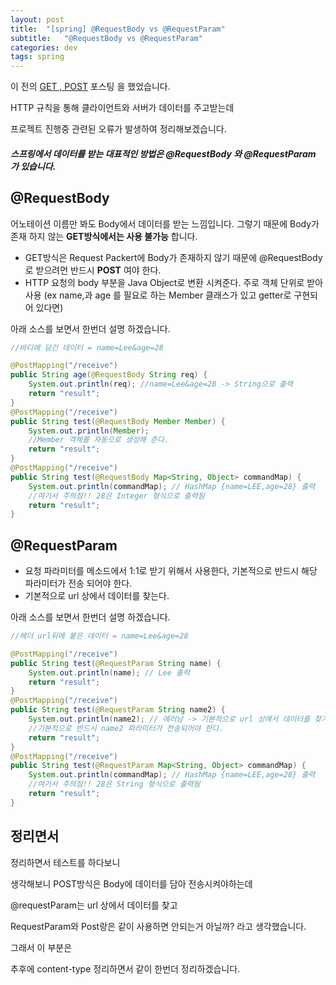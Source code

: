 ```yaml
---
layout: post
title:  "[spring] @RequestBody vs @RequestParam"
subtitle:   "@RequestBody vs @RequestParam"
categories: dev
tags: spring
---
```


이 전의 [GET , POST](https://chung10kr.github.io/dev/2021/01/02/get_post/) 포스팅 을 했었습니다.


HTTP 규칙을 통해 클라이언트와 서버가 데이터를 주고받는데



프로젝트 진행중 관련된 오류가 발생하여 정리해보겠습니다.


##### 스프링에서 데이터를 받는 대표적인 방법은 **@RequestBody** 와 **@RequestParam** 가 있습니다.
 

## @RequestBody

어노테이션 이름만 봐도 Body에서 데이터를 받는 느낌입니다. 그렇기 때문에 Body가 존재 하지 않는 **GET방식에서는 사용 불가능** 합니다.

- GET방식은 Request Packert에 Body가 존재하지 않기 때문에 @RequestBody로 받으려먼 반드시 **POST** 여야 한다.
- HTTP 요청의 body 부분을 Java Object로 변환 시켜준다. 주로 객체 단위로 받아 사용 (ex name,과 age 를 필요로 하는 Member 클래스가 있고 getter로 구현되어 있다면)

아래 소스를 보면서 한번더 설명 하겠습니다.


```java
//바디에 담긴 데이터 = name=Lee&age=28 

@PostMapping("/receive")
public String age(@RequestBody String req) {
    System.out.println(req); //name=Lee&age=28 -> String으로 출력
    return "result";
}
@PostMapping("/receive")
public String test(@RequestBody Member Member) {
    System.out.println(Member);
    //Member 객체를 자동으로 생성해 준다.
    return "result";
}
@PostMapping("/receive")
public String test(@RequestBody Map<String, Object> commandMap) {
    System.out.println(commandMap); // HashMap {name=LEE,age=28} 출력 
    //여기서 주의점!! 28은 Integer 형식으로 출력됨
    return "result";
}
```


## @RequestParam


- 요청 파라미터를 메소드에서 1:1로 받기 위해서 사용한다, 기본적으로 반드시 해당 파라미터가 전송 되어야 한다.
- 기본적으로 url 상에서 데이터를 찾는다.
  

아래 소스를 보면서 한번더 설명 하겠습니다.


```java
//헤더 url뒤에 붙은 데이터 = name=Lee&age=28 

@PostMapping("/receive")
public String test(@RequestParam String name) {
    System.out.println(name); // Lee 출력
    return "result";
}
@PostMapping("/receive")
public String test(@RequestParam String name2) {
    System.out.println(name2); // 에러남 -> 기본적으로 url 상에서 데이터를 찾기 때문에 name2가 없으니 에러가 난다.
    //기본적으로 반드시 name2 파라미터가 전송되어야 한다.
    return "result";
}
@PostMapping("/receive")
public String test(@RequestParam Map<String, Object> commandMap) {
    System.out.println(commandMap); // HashMap {name=LEE,age=28} 출력 
    //여기서 주의점!! 28은 String 형식으로 출력됨
    return "result";
}

```


## 정리면서


정리하면서 테스트를 하다보니 


생각해보니 POST방식은 Body에 데이터를 담아 전송시켜야하는데


@requestParam는 url 상에서 데이터를 찾고


RequestParam와 Post랑은 같이 사용하면 안되는거 아닐까? 라고 생각했습니다.


그래서 이 부분은


추후에 content-type 정리하면서 같이 한번더 정리하겠습니다.


